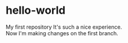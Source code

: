 # hello-world
My first repository
It's such a nice experience.  
Now I'm making changes on the first branch.  
